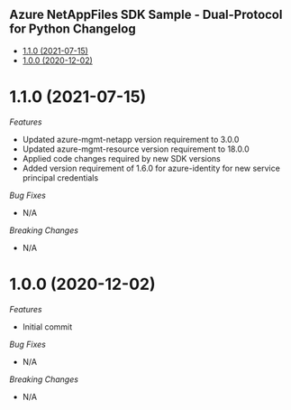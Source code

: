 ## Azure NetAppFiles SDK Sample - Dual-Protocol for Python Changelog

* [1.1.0 (2021-07-15)](#1.1.0 (2021-07-15))
* [1.0.0 (2020-12-02)](#1.0.0 (2020-12-02))

# 1.1.0 (2021-07-15)
*Features*
* Updated azure-mgmt-netapp version requirement to 3.0.0
* Updated azure-mgmt-resource version requirement to 18.0.0
* Applied code changes required by new SDK versions
* Added version requirement of 1.6.0 for azure-identity for new service principal credentials

*Bug Fixes*
* N/A

*Breaking Changes*
* N/A

# 1.0.0 (2020-12-02)
*Features*
* Initial commit

*Bug Fixes*
* N/A

*Breaking Changes*
* N/A